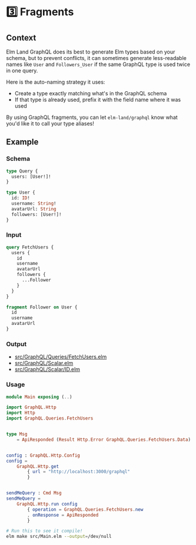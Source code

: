 # 3️⃣ Fragments

## Context

Elm Land GraphQL does its best to generate Elm types based on your schema, but to prevent conflicts, it can sometimes generate less-readable names like `User` and `Followers_User` if the same GraphQL type is used twice in one query.

Here is the auto-naming strategy it uses:
- Create a type exactly matching what's in the GraphQL schema
- If that type is already used, prefix it with the field name where it was used

By using GraphQL fragments, you can let `elm-land/graphql` know what you'd like it to call your type aliases!


## Example

### Schema

```graphql
type Query {
  users: [User!]!
}

type User {
  id: ID!
  username: String!
  avatarUrl: String
  followers: [User!]!
}
```

### Input

```graphql
query FetchUsers {
  users {
    id
    username
    avatarUrl
    followers {
      ...Follower
    }
  }
}

fragment Follower on User {
  id
  username
  avatarUrl
}
```

### Output

- [src/GraphQL/Queries/FetchUsers.elm](src/GraphQL/Queries/FetchUsers.elm)
- [src/GraphQL/Scalar.elm](src/GraphQL/Scalar.elm)
- [src/GraphQL/Scalar/ID.elm](src/GraphQL/Scalar/ID.elm)

### Usage

```elm
module Main exposing (..)

import GraphQL.Http
import Http
import GraphQL.Queries.FetchUsers


type Msg
    = ApiResponded (Result Http.Error GraphQL.Queries.FetchUsers.Data)


config : GraphQL.Http.Config
config =
    GraphQL.Http.get
        { url = "http://localhost:3000/graphql"
        }


sendMeQuery : Cmd Msg
sendMeQuery =
    GraphQL.Http.run config
        { operation = GraphQL.Queries.FetchUsers.new
        , onResponse = ApiResponded
        }

```

```bash
# Run this to see it compile!
elm make src/Main.elm --output=/dev/null
```
